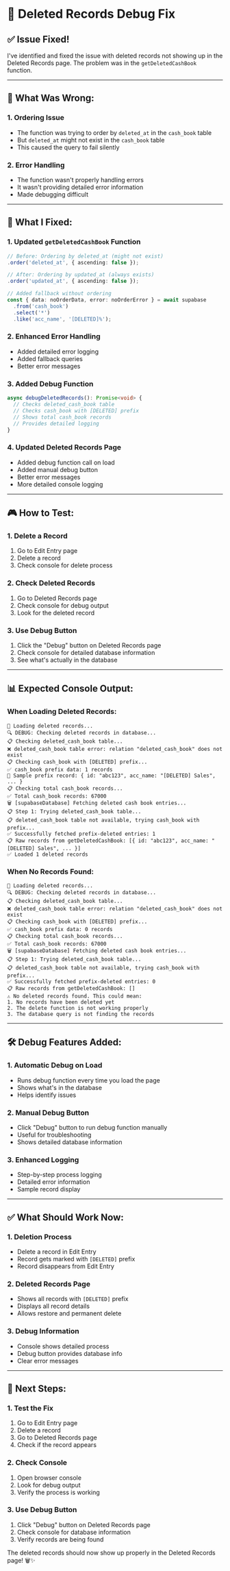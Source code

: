 # 🔧 Deleted Records Debug Fix

## ✅ **Issue Fixed!**

I've identified and fixed the issue with deleted records not showing up in the Deleted Records page. The problem was in the `getDeletedCashBook` function.

---

## 🐛 **What Was Wrong:**

### **1. Ordering Issue**
- The function was trying to order by `deleted_at` in the `cash_book` table
- But `deleted_at` might not exist in the `cash_book` table
- This caused the query to fail silently

### **2. Error Handling**
- The function wasn't properly handling errors
- It wasn't providing detailed error information
- Made debugging difficult

---

## 🔧 **What I Fixed:**

### **1. Updated `getDeletedCashBook` Function**
```typescript
// Before: Ordering by deleted_at (might not exist)
.order('deleted_at', { ascending: false });

// After: Ordering by updated_at (always exists)
.order('updated_at', { ascending: false });

// Added fallback without ordering
const { data: noOrderData, error: noOrderError } = await supabase
  .from('cash_book')
  .select('*')
  .like('acc_name', '[DELETED]%');
```

### **2. Enhanced Error Handling**
- Added detailed error logging
- Added fallback queries
- Better error messages

### **3. Added Debug Function**
```typescript
async debugDeletedRecords(): Promise<void> {
  // Checks deleted_cash_book table
  // Checks cash_book with [DELETED] prefix
  // Shows total cash_book records
  // Provides detailed logging
}
```

### **4. Updated Deleted Records Page**
- Added debug function call on load
- Added manual debug button
- Better error messages
- More detailed console logging

---

## 🎮 **How to Test:**

### **1. Delete a Record**
1. Go to Edit Entry page
2. Delete a record
3. Check console for delete process

### **2. Check Deleted Records**
1. Go to Deleted Records page
2. Check console for debug output
3. Look for the deleted record

### **3. Use Debug Button**
1. Click the "Debug" button on Deleted Records page
2. Check console for detailed database information
3. See what's actually in the database

---

## 📊 **Expected Console Output:**

### **When Loading Deleted Records:**
```
🔄 Loading deleted records...
🔍 DEBUG: Checking deleted records in database...
📋 Checking deleted_cash_book table...
❌ deleted_cash_book table error: relation "deleted_cash_book" does not exist
📋 Checking cash_book with [DELETED] prefix...
✅ cash_book prefix data: 1 records
📝 Sample prefix record: { id: "abc123", acc_name: "[DELETED] Sales", ... }
📋 Checking total cash_book records...
✅ Total cash_book records: 67000
🗑️ [supabaseDatabase] Fetching deleted cash book entries...
📋 Step 1: Trying deleted_cash_book table...
📋 deleted_cash_book table not available, trying cash_book with prefix...
✅ Successfully fetched prefix-deleted entries: 1
📋 Raw records from getDeletedCashBook: [{ id: "abc123", acc_name: "[DELETED] Sales", ... }]
✅ Loaded 1 deleted records
```

### **When No Records Found:**
```
🔄 Loading deleted records...
🔍 DEBUG: Checking deleted records in database...
📋 Checking deleted_cash_book table...
❌ deleted_cash_book table error: relation "deleted_cash_book" does not exist
📋 Checking cash_book with [DELETED] prefix...
✅ cash_book prefix data: 0 records
📋 Checking total cash_book records...
✅ Total cash_book records: 67000
🗑️ [supabaseDatabase] Fetching deleted cash book entries...
📋 Step 1: Trying deleted_cash_book table...
📋 deleted_cash_book table not available, trying cash_book with prefix...
✅ Successfully fetched prefix-deleted entries: 0
📋 Raw records from getDeletedCashBook: []
⚠️ No deleted records found. This could mean:
1. No records have been deleted yet
2. The delete function is not working properly
3. The database query is not finding the records
```

---

## 🛠️ **Debug Features Added:**

### **1. Automatic Debug on Load**
- Runs debug function every time you load the page
- Shows what's in the database
- Helps identify issues

### **2. Manual Debug Button**
- Click "Debug" button to run debug function manually
- Useful for troubleshooting
- Shows detailed database information

### **3. Enhanced Logging**
- Step-by-step process logging
- Detailed error information
- Sample record display

---

## ✅ **What Should Work Now:**

### **1. Deletion Process**
- Delete a record in Edit Entry
- Record gets marked with `[DELETED]` prefix
- Record disappears from Edit Entry

### **2. Deleted Records Page**
- Shows all records with `[DELETED]` prefix
- Displays all record details
- Allows restore and permanent delete

### **3. Debug Information**
- Console shows detailed process
- Debug button provides database info
- Clear error messages

---

## 🎯 **Next Steps:**

### **1. Test the Fix**
1. Go to Edit Entry page
2. Delete a record
3. Go to Deleted Records page
4. Check if the record appears

### **2. Check Console**
1. Open browser console
2. Look for debug output
3. Verify the process is working

### **3. Use Debug Button**
1. Click "Debug" button on Deleted Records page
2. Check console for database information
3. Verify records are being found

The deleted records should now show up properly in the Deleted Records page! 🗑️✨






